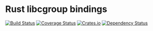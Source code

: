 # Rust libcgroup bindings

[![Build Status](https://travis-ci.org/jimmidyson/rcm.svg?branch=master)](https://travis-ci.org/jimmidyson/rcm)
[![Coverage Status](https://coveralls.io/repos/github/jimmidyson/rcm/badge.svg?branch=master)](https://coveralls.io/github/jimmidyson/rcm?branch=master)
[![Crates.io](https://img.shields.io/crates/l/libcgroup.svg?maxAge=2592000)](https://github.com/jimmidyson/rcm/blob/master/LICENSE-APACHE)
[![Dependency Status](https://dependencyci.com/github/jimmidyson/rcm/badge)](https://dependencyci.com/github/jimmidyson/rcm)
